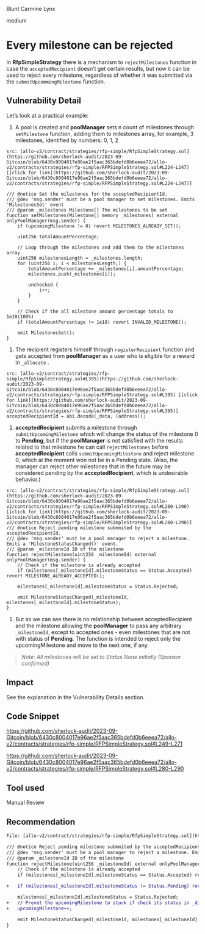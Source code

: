 Blunt Carmine Lynx

medium

# Every milestone can be rejected

In **RfpSimpleStrategy** there is a mechanism to `rejectMilestones` function in case the `acceptedRecipient` doesn’t get certain results, but now it can be used to reject every milestone, regardless of whether it was submitted via the `submitUpcommingMilestone` function.

## Vulnerability Detail

Let’s look at a practical example:

1. A pool is created and **poolManager** sets n count of milestones through `setMilestone` function, adding them to milestones array, for example, 3 milestones, identified by numbers: 0, 1, 2

```solidity
src: [allo-v2/contract/strategies/rfp-simple/RfpSimpleStrategy.sol](https://github.com/sherlock-audit/2023-09-Gitcoin/blob/6430c8004017e96ae2f5aac365bdefd0b6eeea72/allo-v2/contracts/strategies/rfp-simple/RFPSimpleStrategy.sol#L224-L247) [[click for link](https://github.com/sherlock-audit/2023-09-Gitcoin/blob/6430c8004017e96ae2f5aac365bdefd0b6eeea72/allo-v2/contracts/strategies/rfp-simple/RFPSimpleStrategy.sol#L224-L247)]

/// @notice Set the milestones for the acceptedRecipientId.
/// @dev 'msg.sender' must be a pool manager to set milestones. Emits 'MilestonesSet' event
/// @param _milestones Milestone[] The milestones to be set
function setMilestones(Milestone[] memory _milestones) external onlyPoolManager(msg.sender) {
    if (upcomingMilestone != 0) revert MILESTONES_ALREADY_SET();

    uint256 totalAmountPercentage;

    // Loop through the milestones and add them to the milestones array
    uint256 milestonesLength = _milestones.length;
    for (uint256 i; i < milestonesLength;) {
        totalAmountPercentage += _milestones[i].amountPercentage;
        milestones.push(_milestones[i]);

        unchecked {
            i++;
        }
    }

    // Check if the all milestone amount percentage totals to 1e18(100%)
    if (totalAmountPercentage != 1e18) revert INVALID_MILESTONE();

    emit MilestonesSet();
}
```

1. The recipient registers himself through `registerRecipient` function and gets accepted from **poolManager** as a user who is eligible for a reward in `_allocate` .

```solidity
src: [allo-v2/contract/strategies/rfp-simple/RfpSimpleStrategy.sol#L395](https://github.com/sherlock-audit/2023-09-Gitcoin/blob/6430c8004017e96ae2f5aac365bdefd0b6eeea72/allo-v2/contracts/strategies/rfp-simple/RFPSimpleStrategy.sol#L395) [[click for link](https://github.com/sherlock-audit/2023-09-Gitcoin/blob/6430c8004017e96ae2f5aac365bdefd0b6eeea72/allo-v2/contracts/strategies/rfp-simple/RFPSimpleStrategy.sol#L395)]
acceptedRecipientId = abi.decode(_data, (address));
```

1. **acceptedRecipient** submits a milestone through `submitUpcomingMilestone` which will change the status of the milestone 0 to **Pending**, but if the **poolManager** is not satisfied with the results related to that milestone he can call `rejectMilestones` before **acceptedRecipient** calls `submitUpcomingMilestone` and reject milestone 0, which at the moment won not be in a Pending state. (Also, the manager can reject other milestones that in the future may be considered pending by the **acceptedRecipient**, which is undesirable behavior.)

```solidity
src: [allo-v2/contract/strategies/rfp-simple/RfpSimpleStrategy.sol](https://github.com/sherlock-audit/2023-09-Gitcoin/blob/6430c8004017e96ae2f5aac365bdefd0b6eeea72/allo-v2/contracts/strategies/rfp-simple/RFPSimpleStrategy.sol#L280-L290) [[click for link](https://github.com/sherlock-audit/2023-09-Gitcoin/blob/6430c8004017e96ae2f5aac365bdefd0b6eeea72/allo-v2/contracts/strategies/rfp-simple/RFPSimpleStrategy.sol#L280-L290)]
/// @notice Reject pending milestone submmited by the acceptedRecipientId.
/// @dev 'msg.sender' must be a pool manager to reject a milestone. Emits a 'MilestoneStatusChanged()' event.
/// @param _milestoneId ID of the milestone
function rejectMilestone(uint256 _milestoneId) external onlyPoolManager(msg.sender) {
    // Check if the milestone is already accepted
    if (milestones[_milestoneId].milestoneStatus == Status.Accepted) revert MILESTONE_ALREADY_ACCEPTED();

    milestones[_milestoneId].milestoneStatus = Status.Rejected;

    emit MilestoneStatusChanged(_milestoneId, milestones[_milestoneId].milestoneStatus);
}
```

1. But as we can see there is no relationship between acceptedRecipient and the milestone allowing the **poolManager** to pass any arbitrary `_milestoneId`, except to accepted ones - even milestones that are not with status of **Pending**. 
The function is intended to reject only the upcomingMilestone and move to the next one, if any.

> *Note: **All milestones will be set to Status.None* initially (Sponsor confirmed)**
> 

## Impact

See the explanation in the Vulnerability Details section.

## Code Snippet

https://github.com/sherlock-audit/2023-09-Gitcoin/blob/6430c8004017e96ae2f5aac365bdefd0b6eeea72/allo-v2/contracts/strategies/rfp-simple/RFPSimpleStrategy.sol#L249-L271

https://github.com/sherlock-audit/2023-09-Gitcoin/blob/6430c8004017e96ae2f5aac365bdefd0b6eeea72/allo-v2/contracts/strategies/rfp-simple/RFPSimpleStrategy.sol#L280-L290

## Tool used

Manual Review

## Recommendation

```diff
File: [allo-v2/contract/strategies/rfp-simple/RfpSimpleStrategy.sol](https://github.com/sherlock-audit/2023-09-Gitcoin/blob/6430c8004017e96ae2f5aac365bdefd0b6eeea72/allo-v2/contracts/strategies/rfp-simple/RFPSimpleStrategy.sol#L280-L290) 

/// @notice Reject pending milestone submmited by the acceptedRecipientId.
/// @dev 'msg.sender' must be a pool manager to reject a milestone. Emits a 'MilestoneStatusChanged()' event.
/// @param _milestoneId ID of the milestone
function rejectMilestone(uint256 _milestoneId) external onlyPoolManager(msg.sender) {
    // Check if the milestone is already accepted
    if (milestones[_milestoneId].milestoneStatus == Status.Accepted) revert MILESTONE_ALREADY_ACCEPTED();

+   if (milestones[_milestoneId].milestoneStatus != Status.Pending) revert INVALID_MILESTONE();

    milestones[_milestoneId].milestoneStatus = Status.Rejected;
+   // Prevet the upcomingMilestone to stuck if check its status in _distribute
+   upcomingMilestone++;

    emit MilestoneStatusChanged(_milestoneId, milestones[_milestoneId].milestoneStatus);
}
```
